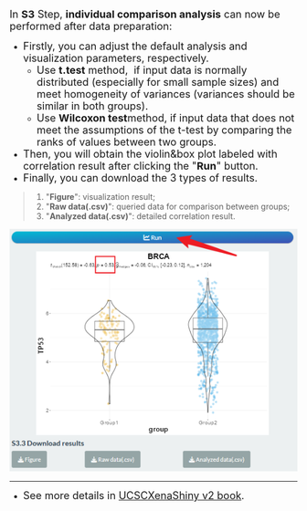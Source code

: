<font size="4.5">In **S3** Step, **individual comparison analysis** can now be performed after data preparation:</font>

- <font size="4.5">Firstly, you can adjust the default analysis and visualization parameters, respectively.</font>
  - <font size="4">Use **t.test** method,  if input data is normally distributed (especially for small sample sizes) and meet homogeneity of variances (variances should be similar in both groups).</font>
  - <font size="4">Use **Wilcoxon test**method, if input data that does not meet the assumptions of the t-test by comparing the ranks of values between two groups.</font>
- <font size="4">Then, you will obtain the violin&box plot labeled with correlation result after clicking the "**Run**" button.</font>
- <font size="4">Finally, you can download the 3 types of results.</font>

> 1. "**Figure**": visualization result;
> 2. "**Raw data(.csv)**": queried data for comparison between groups;
> 3. "**Analyzed data(.csv)**": detailed correlation result.


<p align="center">
<img src="https://raw.githubusercontent.com/lishensuo/images2/main/img01/image-20240114205231436.png" alt="image-20240114205231436"   width="700" />
</p>

---

- <font size="4"> See more details in [UCSCXenaShiny v2 book](https://lishensuo.github.io/UCSCXenaShiny_Book/). </font> 